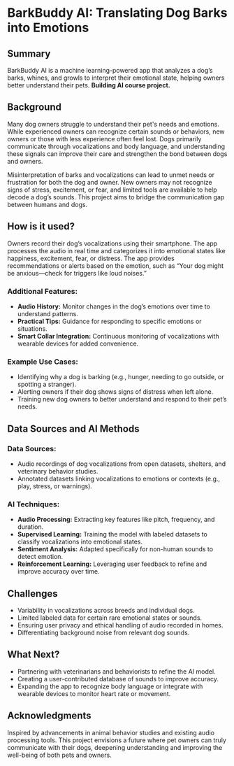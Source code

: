 # BarkBuddy AI: Translating Dog Barks into Emotions

## Summary

BarkBuddy AI is a machine learning-powered app that analyzes a dog’s barks, whines, and growls to interpret their emotional state, helping owners better understand their pets. **Building AI course project.**

## Background

Many dog owners struggle to understand their pet's needs and emotions. While experienced owners can recognize certain sounds or behaviors, new owners or those with less experience often feel lost. Dogs primarily communicate through vocalizations and body language, and understanding these signals can improve their care and strengthen the bond between dogs and owners.

Misinterpretation of barks and vocalizations can lead to unmet needs or frustration for both the dog and owner. New owners may not recognize signs of stress, excitement, or fear, and limited tools are available to help decode a dog’s sounds. This project aims to bridge the communication gap between humans and dogs.

## How is it used?

Owners record their dog’s vocalizations using their smartphone. The app processes the audio in real time and categorizes it into emotional states like happiness, excitement, fear, or distress. The app provides recommendations or alerts based on the emotion, such as “Your dog might be anxious—check for triggers like loud noises.”

### Additional Features:

- **Audio History:** Monitor changes in the dog’s emotions over time to understand patterns.
- **Practical Tips:** Guidance for responding to specific emotions or situations.
- **Smart Collar Integration:** Continuous monitoring of vocalizations with wearable devices for added convenience.

### Example Use Cases:

- Identifying why a dog is barking (e.g., hunger, needing to go outside, or spotting a stranger).
- Alerting owners if their dog shows signs of distress when left alone.
- Training new dog owners to better understand and respond to their pet’s needs.

## Data Sources and AI Methods

### Data Sources:

- Audio recordings of dog vocalizations from open datasets, shelters, and veterinary behavior studies.
- Annotated datasets linking vocalizations to emotions or contexts (e.g., play, stress, or warnings).

### AI Techniques:

- **Audio Processing:** Extracting key features like pitch, frequency, and duration.
- **Supervised Learning:** Training the model with labeled datasets to classify vocalizations into emotional states.
- **Sentiment Analysis:** Adapted specifically for non-human sounds to detect emotion.
- **Reinforcement Learning:** Leveraging user feedback to refine and improve accuracy over time.

## Challenges

- Variability in vocalizations across breeds and individual dogs.
- Limited labeled data for certain rare emotional states or sounds.
- Ensuring user privacy and ethical handling of audio recorded in homes.
- Differentiating background noise from relevant dog sounds.

## What Next?

- Partnering with veterinarians and behaviorists to refine the AI model.
- Creating a user-contributed database of sounds to improve accuracy.
- Expanding the app to recognize body language or integrate with wearable devices to monitor heart rate or movement.

## Acknowledgments

Inspired by advancements in animal behavior studies and existing audio processing tools. This project envisions a future where pet owners can truly communicate with their dogs, deepening understanding and improving the well-being of both pets and owners.

